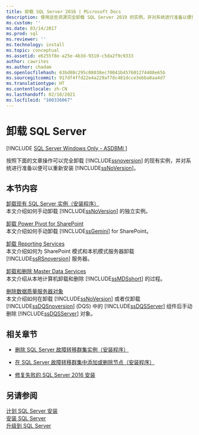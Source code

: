 ```yaml
---
title: 卸载 SQL Server 2016 | Microsoft Docs
description: 使用这些资源完全卸载 SQL Server 2019 的实例，并对系统进行准备以便重新安装 SQL Server。
ms.custom: ''
ms.date: 03/14/2017
ms.prod: sql
ms.reviewer: ''
ms.technology: install
ms.topic: conceptual
ms.assetid: e6255f8e-a25e-4b3d-9310-c5da2f9c9333
author: cawrites
ms.author: chadam
ms.openlocfilehash: 63bd88c295c08038ec70041b457601274408e65b
ms.sourcegitcommit: 917df4ffd22e4a229af7dc481dcce3ebba0aa4d7
ms.translationtype: HT
ms.contentlocale: zh-CN
ms.lasthandoff: 02/10/2021
ms.locfileid: "100336067"
---
```

# <a name="uninstall-sql-server"></a>卸载 SQL Server 
[!INCLUDE [SQL Server Windows Only - ASDBMI ](../../includes/applies-to-version/sql-windows-only-asdbmi.md)]

  按照下面的文章操作可以完全卸载 [!INCLUDE[ssnoversion](../../includes/ssnoversion-md.md)] 的现有实例，并对系统进行准备以便可以重新安装 [!INCLUDE[ssNoVersion](../../includes/ssnoversion-md.md)]。  
  
## <a name="in-this-section"></a>本节内容  
 [卸载现有 SQL Server 实例（安装程序）](../../sql-server/install/uninstall-an-existing-instance-of-sql-server-setup.md)  
 本文介绍如何手动卸载 [!INCLUDE[ssNoVersion](../../includes/ssnoversion-md.md)] 的独立实例。  
  
 [卸载 Power Pivot for SharePoint](../../sql-server/install/uninstall-power-pivot-for-sharepoint.md)  
 本文介绍如何手动卸载 [!INCLUDE[ssGemini](../../includes/ssgemini-md.md)] for SharePoint。  
  
 [卸载 Reporting Services](../../sql-server/install/uninstall-reporting-services.md)  
 本文介绍如何为 SharePoint 模式和本机模式服务器卸载 [!INCLUDE[ssRSnoversion](../../includes/ssrsnoversion-md.md)] 服务器。  
  
 [卸载和删除 Master Data Services](../../sql-server/install/uninstall-and-remove-master-data-services.md)  
 本文介绍从本地计算机卸载和删除 [!INCLUDE[ssMDSshort](../../includes/ssmdsshort-md.md)] 的过程。  
  
 [删除数据质量服务器对象](../../sql-server/install/remove-data-quality-server-objects.md)  
 本文介绍如何在卸载 [!INCLUDE[ssNoVersion](../../includes/ssnoversion-md.md)] 或者仅卸载 [!INCLUDE[ssDQSnoversion](../../includes/ssdqsnoversion-md.md)] (DQS) 中的 [!INCLUDE[ssDQSServer](../../includes/ssdqsserver-md.md)] 组件后手动删除 [!INCLUDE[ssDQSServer](../../includes/ssdqsserver-md.md)] 对象。  
  
## <a name="related-sections"></a>相关章节  
  
-   [删除 SQL Server 故障转移群集实例（安装程序）](../../sql-server/failover-clusters/install/remove-a-sql-server-failover-cluster-instance-setup.md)  
  
-   [在 SQL Server 故障转移群集中添加或删除节点（安装程序）](../../sql-server/failover-clusters/install/add-or-remove-nodes-in-a-sql-server-failover-cluster-setup.md)  
  
-   [修复失败的 SQL Server 2016 安装](../../database-engine/install-windows/repair-a-failed-sql-server-installation.md)  
  
## <a name="see-also"></a>另请参阅  
 [计划 SQL Server 安装](../../sql-server/install/planning-a-sql-server-installation.md)   
 [安装 SQL Server](../../database-engine/install-windows/install-sql-server.md)   
 [升级到 SQL Server](../../database-engine/install-windows/upgrade-sql-server.md)  
  
  
